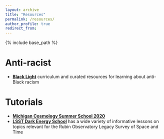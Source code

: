 ```yaml
---
layout: archive
title: "Resources"
permalink: /resources/
author_profile: true
redirect_from:
---
```


{% include base_path %}


Anti-racist
=======
* **[Black Light](https://thisisblacklight.com/)** curriculum and curated resources for learning about anti-Black racism


Tutorials
=======
* **[Michigan Cosmology Summer School 2020](https://sites.google.com/a/umich.edu/cosmology-summer-school-2020/schedule-of-events)**
* **[LSST Dark Energy School](https://lsstdesc.org/pages/DESchool.html)** has a wide variety of informative lessons on topics relevant for the Rubin Observatory Legacy Survey of Space and Time

